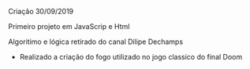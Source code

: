Criação 30/09/2019

Primeiro projeto em JavaScrip e Html

Algoritimo e lógica retirado do canal Dilipe Dechamps

- Realizado a criação do fogo utilizado no jogo classico do final Doom